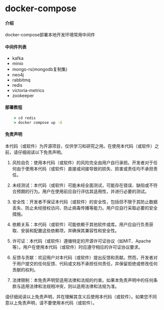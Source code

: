 # docker-compose

#### 介绍
docker-compose部署本地开发环境常用中间件

#### 中间件列表
- kafka
- minio
- mongo-rs(mongodb复制集)
- neo4j
- rabbitmq
- redis
- victoria-metrics
- zookeeper


#### 部署教程
```cmd
    > cd redis
    > docker compose up -d
```

#### 免责声明

本代码（或软件）为开源项目，仅供学习和研究之用。在使用本代码（或软件）之前，请仔细阅读以下免责声明。

1. 风险自负：使用本代码（或软件）的风险完全由用户自行承担。开发者对于任何由于使用本代码（或软件）直接或间接导致的损失、损害或责任均不承担责任。

2. 未经测试：本代码（或软件）可能未经全面测试，可能存在错误、缺陷或不符合预期的行为。用户在使用前应自行评估其适用性，并进行必要的测试。

3. 安全性：开发者不保证本代码（或软件）的安全性，包括但不限于其防止数据丢失、防止未经授权访问、防止病毒传播等能力。用户应自行采取必要的安全措施。

4. 依赖关系：本代码（或软件）可能依赖于其他软件或库。用户应自行负责获取、安装和配置这些依赖项，并确保其兼容性和安全性。

5. 许可证：本代码（或软件）遵循特定的开源许可证协议（如MIT、Apache等）。用户在使用本代码（或软件）时应遵守相应的许可证协议要求。

6. 反馈与贡献：欢迎用户对本代码（或软件）提出反馈和贡献。然而，开发者对于用户提交的任何反馈、代码或文档不承担任何责任，并保留拒绝或修改任何贡献的权利。

7. 法律限制：本免责声明受适用法律和法规的约束。如果本免责声明中的任何条款与适用法律和法规相冲突，则以适用法律和法规为准。

请仔细阅读以上免责声明，并在理解其含义后使用本代码（或软件）。如果您不同意以上免责声明，请不要使用本代码（或软件）。